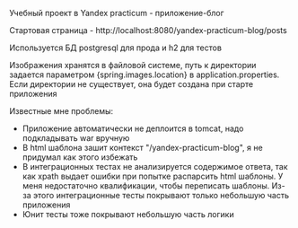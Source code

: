 Учебный проект в Yandex practicum - приложение-блог

Стартовая страница - http://localhost:8080/yandex-practicum-blog/posts

Используется БД postgresql для прода и h2 для тестов

Изображения хранятся в файловой системе, путь к директории задается параметром {spring.images.location} в application.properties. Если директории не существует, она будет создана при старте приложения

Известные мне проблемы:
- Приложение автоматически не деплоится в tomcat, надо подкладывать war вручную
- В html шаблона зашит контекст "/yandex-practicum-blog", я не придумал как этого избежать
- В интеграционных тестах не анализируется содержимое ответа, так как xpath выдает ошибки при попытке распарсить html шаблоны. У меня недостаточно квалификации, чтобы переписать шаблоны. Из-за этого интеграционные тесты покрывают только небольшую часть приложения
- Юнит тесты тоже покрывают небольшую часть логики 
